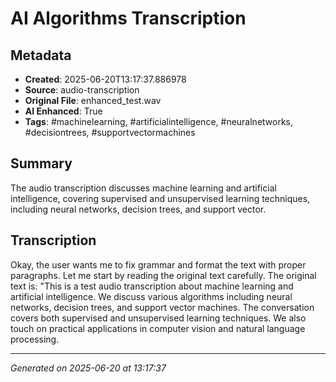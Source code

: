 # AI Algorithms Transcription

## Metadata
- **Created**: 2025-06-20T13:17:37.886978
- **Source**: audio-transcription
- **Original File**: enhanced_test.wav
- **AI Enhanced**: True
- **Tags**: #machinelearning, #artificialintelligence, #neuralnetworks, #decisiontrees, #supportvectormachines

## Summary
The audio transcription discusses machine learning and artificial intelligence, covering supervised and unsupervised learning techniques, including neural networks, decision trees, and support vector.

## Transcription
<think> Okay, the user wants me to fix grammar and format the text with proper paragraphs. Let me start by reading the original text carefully. The original text is: "This is a test audio transcription about machine learning and artificial intelligence. We discuss various algorithms including neural networks, decision trees, and support vector machines. The conversation covers both supervised and unsupervised learning techniques. We also touch on practical applications in computer vision and natural language processing.

---
*Generated on 2025-06-20 at 13:17:37*